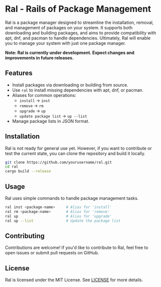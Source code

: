 # Ral - Rails of Package Management

Ral is a package manager designed to streamline the installation, removal, and management of packages on your system. It supports both downloading and building packages, and aims to provide compatibility with apt, dnf, and pacman to handle dependencies. Ultimately, Ral will enable you to manage your system with just one package manager.

**Note: Ral is currently under development. Expect changes and improvements in future releases.**

## Features
- Install packages via downloading or building from source.
- Use `ral` to install missing dependencies with apt, dnf, or pacman.
- Aliases for common operations:
  - `install` -> `inst`
  - `remove` -> `rm`
  - `upgrade` -> `up`
  - `update package list` -> `up --list`
- Manage package lists in JSON format.

## Installation
Ral is not ready for general use yet. However, if you want to contribute or test the current state, you can clone the repository and build it locally.

```bash
git clone https://github.com/yourusername/ral.git
cd ral
cargo build --release
```

## Usage
Ral uses simple commands to handle package management tasks.

```bash
ral inst <package-name>     # Alias for 'install'
ral rm <package-name>       # Alias for 'remove'
ral up                      # Alias for 'upgrade'
ral up --list               # Update the package list
```

## Contributing
Contributions are welcome! If you'd like to contribute to Ral, feel free to open issues or submit pull requests on GitHub.

## License
Ral is licensed under the MIT License. See [LICENSE](LICENSE) for more details.

